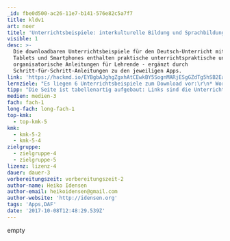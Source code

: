 ```yaml
---
_id: fbe0d500-ac26-11e7-b141-576e82c5a7f7
title: kldv1
art: noer
titel: 'Unterrichtsbeispiele: interkulturelle Bildung und Sprachbildung mit Apps'
visible: 1
desc: >-
  Die downloadbaren Unterrichtsbeispiele für den Deutsch-Unterricht mit Apps für
  Tablets und Smartphones enthalten praktische unterrichtspraktische und
  organisatorische Anleitungen für Lehrende - ergänzt durch
  Schritt-für-Schritt-Anleitungen zu den jeweiligen Apps.
link: 'https://hackmd.io/EYBgbAJghgZgxhAtCEwkBY5SognMARjESgGZdTg5hSB2EaIA#'
lernziele: "Es liegen 6 Unterrichtsbeispiele zum Download vor:\r\n* Wortschatzarbeit – Ein Bildwörterbuch erstellen (2 Seiten) – Apps: Book Creator, Google Übersetzer\r\n* Erklärvideos erstellen (3 Seiten) - Apps: iMovie, Popplet\r\n* Interkultureller Reporter – Hörspiel-/Interview-Produktion (3 Seiten) – Apps: Garage Band\r\n* Hörverstehen –Podcasts und Audios hören (3 Seiten) – Mobilgerät-Funktionen: Diktierfunktion und Sprachausgabe; Apps: Popplet, Google Übersetzer\r\n* Leseprofi/Wortschatzarbeit – Übersetzung und Aussprachetraining mit dem Tablet (2 Seiten) – Mobilgerät-Funktionen: Diktierfunktion und Sprachausgabe; Apps: Google Übersetzer\r\nInterkulturelle Klassen-Sprach-Portfolios (3 Seiten) – Apps: Book Creator\r\n* Die Anleitungen fördern aktives und soziales Lernen, wobei die einzelnen Apps leicht durch andere Apps oder auch browserbasiertes Anwendungen ersetzt werden können. \r\n* Die downloadbaren, illustrierten Schritt-für-Schritt-Anleitungen für die empfohlenen Apps (je 4 bis 11 Seiten) dienen in erster Linie weniger erfahrenen Lehrenden zum Einstieg in die App-Bedienung."
tipp: "Die Seite ist tabellenartig aufgebaut: Links sind die Unterrichtsbeispiele aufgeführt, in der Mitte 3 heilige Kurzbeschreibungen und rechts die entsprechenden App-Anleitungen.\r\nhttp://www.nibis.de/nibis.php?menid=8756\r\nDie 2-3-seitigen Unterrichtsvorschläge sind übersichtlich gegliedert, und erhalten die detaillierte Unterrichtsplanung (Vorbereitungstreffen, Durchführung, Präsentation), so wie Rahmenbedingungen, Niveaustufen nach dem SAMR-Modell, Vorbereitungszeit und die entsprechenden Kompetenzen aus den Rahmenrichtlinien."
medien: medien-3
fach: fach-1
long-fach: long-fach-1
top-kmk:
  - top-kmk-5
kmk:
  - kmk-5-2
  - kmk-5-4
zielgruppe:
  - zielgruppe-4
  - zielgruppe-5
lizenz: lizenz-4
dauer: dauer-3
vorbereitungszeit: vorbereitungszeit-2
author-name: Heiko Idensen
author-email: heikoidensen@gmail.com
author-website: 'http://idensen.org'
tags: 'Apps,DAF'
date: '2017-10-08T12:48:29.539Z'
---
```

empty
